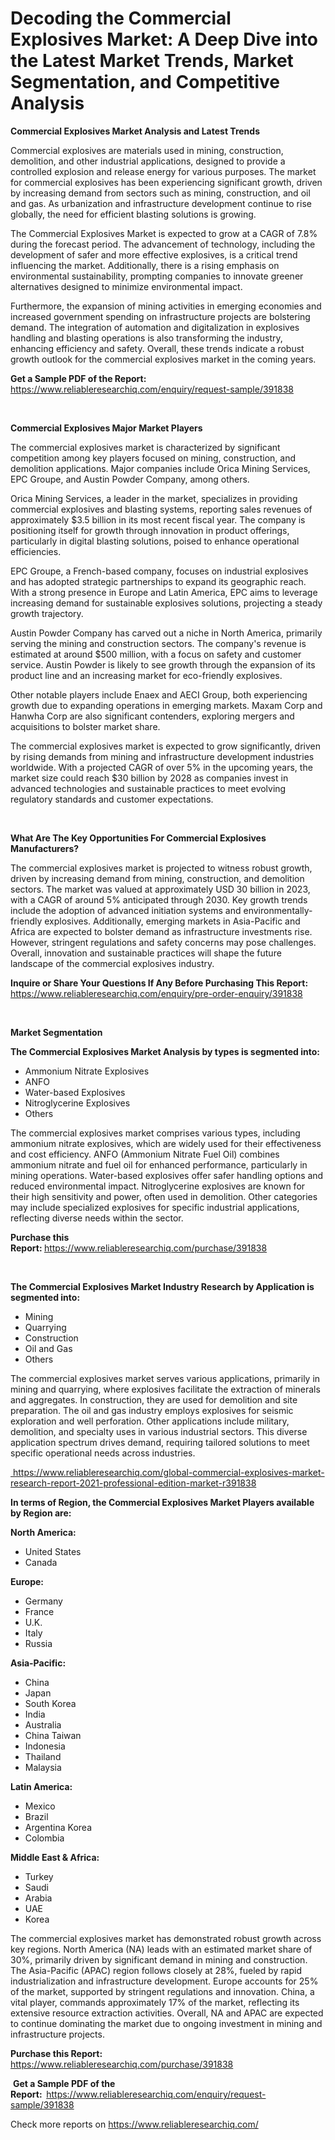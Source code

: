 <p><h1>Decoding the Commercial Explosives Market: A Deep Dive into the Latest Market Trends, Market Segmentation, and Competitive Analysis</h1></p><p><strong>Commercial Explosives Market Analysis and Latest Trends</strong></p>
<p><p>Commercial explosives are materials used in mining, construction, demolition, and other industrial applications, designed to provide a controlled explosion and release energy for various purposes. The market for commercial explosives has been experiencing significant growth, driven by increasing demand from sectors such as mining, construction, and oil and gas. As urbanization and infrastructure development continue to rise globally, the need for efficient blasting solutions is growing.</p><p>The Commercial Explosives Market is expected to grow at a CAGR of 7.8% during the forecast period. The advancement of technology, including the development of safer and more effective explosives, is a critical trend influencing the market. Additionally, there is a rising emphasis on environmental sustainability, prompting companies to innovate greener alternatives designed to minimize environmental impact.</p><p>Furthermore, the expansion of mining activities in emerging economies and increased government spending on infrastructure projects are bolstering demand. The integration of automation and digitalization in explosives handling and blasting operations is also transforming the industry, enhancing efficiency and safety. Overall, these trends indicate a robust growth outlook for the commercial explosives market in the coming years.</p></p>
<p><strong>Get a Sample PDF of the Report:&nbsp;</strong> <a href="https://www.reliableresearchiq.com/enquiry/request-sample/391838?utm_campaign=1906&utm_medium=2&utm_source=Github&utm_content=ia&utm_term=16012025&utm_id=commercial-explosives">https://www.reliableresearchiq.com/enquiry/request-sample/391838</a></p>
<p>&nbsp;</p>
<p><strong>Commercial Explosives Major Market Players</strong></p>
<p><p>The commercial explosives market is characterized by significant competition among key players focused on mining, construction, and demolition applications. Major companies include Orica Mining Services, EPC Groupe, and Austin Powder Company, among others. </p><p>Orica Mining Services, a leader in the market, specializes in providing commercial explosives and blasting systems, reporting sales revenues of approximately $3.5 billion in its most recent fiscal year. The company is positioning itself for growth through innovation in product offerings, particularly in digital blasting solutions, poised to enhance operational efficiencies.</p><p>EPC Groupe, a French-based company, focuses on industrial explosives and has adopted strategic partnerships to expand its geographic reach. With a strong presence in Europe and Latin America, EPC aims to leverage increasing demand for sustainable explosives solutions, projecting a steady growth trajectory.</p><p>Austin Powder Company has carved out a niche in North America, primarily serving the mining and construction sectors. The company's revenue is estimated at around $500 million, with a focus on safety and customer service. Austin Powder is likely to see growth through the expansion of its product line and an increasing market for eco-friendly explosives.</p><p>Other notable players include Enaex and AECI Group, both experiencing growth due to expanding operations in emerging markets. Maxam Corp and Hanwha Corp are also significant contenders, exploring mergers and acquisitions to bolster market share.</p><p>The commercial explosives market is expected to grow significantly, driven by rising demands from mining and infrastructure development industries worldwide. With a projected CAGR of over 5% in the upcoming years, the market size could reach $30 billion by 2028 as companies invest in advanced technologies and sustainable practices to meet evolving regulatory standards and customer expectations.</p></p>
<p>&nbsp;</p>
<p><strong>What Are The Key Opportunities For Commercial Explosives Manufacturers?</strong></p>
<p><p>The commercial explosives market is projected to witness robust growth, driven by increasing demand from mining, construction, and demolition sectors. The market was valued at approximately USD 30 billion in 2023, with a CAGR of around 5% anticipated through 2030. Key growth trends include the adoption of advanced initiation systems and environmentally-friendly explosives. Additionally, emerging markets in Asia-Pacific and Africa are expected to bolster demand as infrastructure investments rise. However, stringent regulations and safety concerns may pose challenges. Overall, innovation and sustainable practices will shape the future landscape of the commercial explosives industry.</p></p>
<p><strong>Inquire or Share Your Questions If Any Before Purchasing This Report:</strong> <a href="https://www.reliableresearchiq.com/enquiry/pre-order-enquiry/391838?utm_campaign=1906&utm_medium=2&utm_source=Github&utm_content=ia&utm_term=16012025&utm_id=commercial-explosives">https://www.reliableresearchiq.com/enquiry/pre-order-enquiry/391838</a></p>
<p>&nbsp;</p>
<p><strong>Market Segmentation</strong></p>
<p><strong>The Commercial Explosives Market Analysis by types is segmented into:</strong></p>
<p><ul><li>Ammonium Nitrate Explosives</li><li>ANFO</li><li>Water-based Explosives</li><li>Nitroglycerine Explosives</li><li>Others</li></ul></p>
<p><p>The commercial explosives market comprises various types, including ammonium nitrate explosives, which are widely used for their effectiveness and cost efficiency. ANFO (Ammonium Nitrate Fuel Oil) combines ammonium nitrate and fuel oil for enhanced performance, particularly in mining operations. Water-based explosives offer safer handling options and reduced environmental impact. Nitroglycerine explosives are known for their high sensitivity and power, often used in demolition. Other categories may include specialized explosives for specific industrial applications, reflecting diverse needs within the sector.</p></p>
<p><strong>Purchase this Report:&nbsp;</strong><a href="https://www.reliableresearchiq.com/purchase/391838?utm_campaign=1906&utm_medium=2&utm_source=Github&utm_content=ia&utm_term=16012025&utm_id=commercial-explosives">https://www.reliableresearchiq.com/purchase/391838</a></p>
<p>&nbsp;</p>
<p><strong>The Commercial Explosives Market Industry Research by Application is segmented into:</strong></p>
<p><ul><li>Mining</li><li>Quarrying</li><li>Construction</li><li>Oil and Gas</li><li>Others</li></ul></p>
<p><p>The commercial explosives market serves various applications, primarily in mining and quarrying, where explosives facilitate the extraction of minerals and aggregates. In construction, they are used for demolition and site preparation. The oil and gas industry employs explosives for seismic exploration and well perforation. Other applications include military, demolition, and specialty uses in various industrial sectors. This diverse application spectrum drives demand, requiring tailored solutions to meet specific operational needs across industries.</p></p>
<p><a href="https://www.reliableresearchiq.com/global-commercial-explosives-market-research-report-2021-professional-edition-market-r391838?utm_campaign=1906&utm_medium=2&utm_source=Github&utm_content=ia&utm_term=16012025&utm_id=commercial-explosives">&nbsp;https://www.reliableresearchiq.com/global-commercial-explosives-market-research-report-2021-professional-edition-market-r391838</a></p>
<p><strong>In terms of Region, the Commercial Explosives Market Players available by Region are:</strong></p>
<p>
    <p> <strong> North America: </strong>
        <ul>
            <li>United States</li>
            <li>Canada</li>
        </ul>
        </p> 
    <p> <strong> Europe: </strong>
        <ul>
            <li>Germany</li>
            <li>France</li>
            <li>U.K.</li>
            <li>Italy</li>
            <li>Russia</li>
        </ul>
        </p> 
    <p> <strong> Asia-Pacific: </strong>
        <ul>
            <li>China</li>
            <li>Japan</li>
            <li>South Korea</li>
            <li>India</li>
            <li>Australia</li>
            <li>China Taiwan</li>
            <li>Indonesia</li>
            <li>Thailand</li>
            <li>Malaysia</li>
        </ul>
        </p> 
    <p> <strong> Latin America: </strong>
        <ul>
            <li>Mexico</li>
            <li>Brazil</li>
            <li>Argentina Korea</li>
            <li>Colombia</li>
        </ul>
        </p> 
    <p> <strong> Middle East & Africa: </strong>
        <ul>
            <li>Turkey</li>
            <li>Saudi</li>
            <li>Arabia</li>
            <li>UAE</li>
            <li>Korea</li>
        </ul>
    </p>
    </p>
<p><p>The commercial explosives market has demonstrated robust growth across key regions. North America (NA) leads with an estimated market share of 30%, primarily driven by significant demand in mining and construction. The Asia-Pacific (APAC) region follows closely at 28%, fueled by rapid industrialization and infrastructure development. Europe accounts for 25% of the market, supported by stringent regulations and innovation. China, a vital player, commands approximately 17% of the market, reflecting its extensive resource extraction activities. Overall, NA and APAC are expected to continue dominating the market due to ongoing investment in mining and infrastructure projects.</p></p>
<p><strong>Purchase this Report: </strong><a href="https://www.reliableresearchiq.com/purchase/391838?utm_campaign=1906&utm_medium=2&utm_source=Github&utm_content=ia&utm_term=16012025&utm_id=commercial-explosives">https://www.reliableresearchiq.com/purchase/391838</a></p>
<p>&nbsp;<strong>Get a Sample PDF of the Report:&nbsp;&nbsp;</strong><a href="https://www.reliableresearchiq.com/enquiry/request-sample/391838?utm_campaign=1906&utm_medium=2&utm_source=Github&utm_content=ia&utm_term=16012025&utm_id=commercial-explosives">https://www.reliableresearchiq.com/enquiry/request-sample/391838</a></p>
<p><strong></strong></p>
<p>Check more reports on <a href="https://www.reliableresearchiq.com/?utm_campaign=1906&utm_medium=2&utm_source=Github&utm_content=ia&utm_term=16012025&utm_id=commercial-explosives">https://www.reliableresearchiq.com/</a></p>